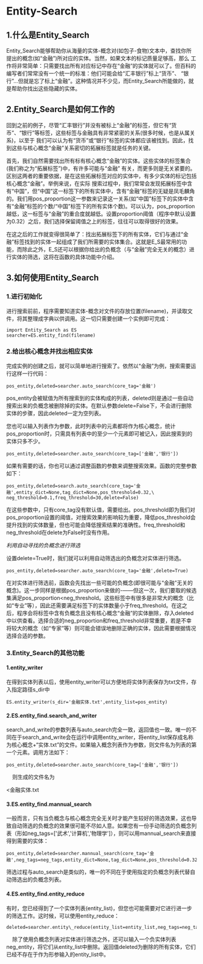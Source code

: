 # Entity-Search
## 1.什么是Entity\_Search

Entity_Search能够帮助你从海量的实体-概念对(如包子-食物)文本中，查找你所提出的概念(如“金融”)所对应的实体。当然，如果文本的标记质量足够高，那么
工作将非常简单：只需要找出所有对应标记中存在“金融”的实体就可以了。但百科的编写者们常常没有一个统一的标准：他们可能会给“汇丰银行”标上“货币”、
“银行”...但就是忘了标上“金融”。这种情况并不少见，而Entity_Search所能做的，就是帮助你找出这些隐藏的实体。

## 2.Entity\_Search是如何工作的

回到之前的例子，尽管“汇丰银行”并没有被标上“金融”的标签，但它有“货币”、“银行”等标签，这些标签与金融具有非常紧密的关系(很多时候，也是从属关系)，以至于
我们可以认为有“货币”或“银行”标签的实体都应该被找到。因此，找到这些与核心概念“金融”关系密切的拓展标签就是任务的关键。

首先，我们自然需要找出所有标有核心概念“金融”的实体。这些实体的标签集合(我们称之为“拓展标签”)中，有许多可能与“金融” 有关，而更多则是无关紧要的。
区别这两者的重要依据，是在这些拓展标签对应的实体中，有多少实体的标记包括核心概念“金融”。举例来说，在实际
搜索过程中，我们常常会发现拓展标签中含有“中国”，但“中国”这一标签下的所有实体中，含有“金融”标签的无疑是凤毛麟角的。我们用pos\_proportion这一参数来记录这一关系(如“中国”标签下的实体中含有“金融”标签的个数/“中国”标签下的所有实体个数)。可以认为，pos\_proportion越低，这一标签与“金融”的重合度就越低。设置proportion阈值（程序中默认设置为0.32）之后，我们选择保留阈值之上的标签，往往可以取得很好的效果。

在这之后的工作就变得很简单了：找出拓展标签下的所有实体，它们与通过“金融”标签找到的实体一起组成了我们所需要的实体集合。这就是E\_S最常用的功能，而除此之外，E\_S还可以根据你给出的负概念（与“金融”完全无关的概念）进行实体的筛选，这将在函数的具体功能中介绍。

## 3.如何使用Entity\_Search
### 1.进行初始化
进行搜索前前，程序需要知道实体-概念对文件的存放位置(filename)，并读取文件，将其整理成字典以供调用。这一切只需要创建一个实例即可完成：

    import Entity_Search as ES
    searcher=ES.entity_find(filename)
### 2.给出核心概念并找出相应实体
完成实例的创建之后，就可以简单地进行搜索了。依然以“金融”为例，搜索需要运行这样一行代码：

    pos_entity,deleted=searcher.auto_search(core_tag='金融')

pos\_entity会被赋值为所有搜索到的实体构成的列表，deleted则是通过一些自动搜索出来的负概念被删除掉的实体。在默认参数delete=False下，不会进行删除实体的步骤，因此deleted一定为空列表。

您也可以输入列表作为参数，此时列表中的元素都将作为核心概念，统计pos\_proportion时，只需具有列表中的至少一个元素即可被记入，因此搜索到的实体只多不少。

    pos_entity,deleted=searcher.auto_search(core_tag=['金融','银行'])

如果有需要的话，你也可以通过调整函数的参数来调整搜索效果。函数的完整参数如下：

    pos_entity,deleted=search.auto_search(core_tag='金融',entity_dict=None,tag_dict=None,pos_threshold=0.32,\
    neg_threshold=0.1,freq_threshold=30,delete=False)

在这些参数中，只有core\_tag没有默认值，需要给出。pos\_threshold即为我们对pos\_proportion设置的阈值，对搜索效果的影响较为重要，降低pos\_threshold会提升找到的实体数量，但也可能会降低搜索结果的准确性。freq\_threshold和neg\_threshold在delete为False时没有作用。

*利用自动寻找的负概念进行筛选*

设置delete=True时，我们就可以利用自动筛选出的负概念对实体进行筛选。

    pos_entity,deleted=searcher.auto_search(core_tag='金融',delete=True)

在对实体进行筛选前，函数会先找出一些可能的负概念(即很可能与“金融”无关的概念)。这一步同样是根据pos\_proportion来做的-——但这一次，我们要取的候选集满足pos\_proportion<neg\_threshold。这些标签中有很多是非常大的概念（比如“专业”等），因此还需要满足标签下的实体数量小于freq\_threshold。在这之后，程序会将标签中含有负概念且没有核心概念“金融”的实体删除，存入deleted中以供查看。选择合适的neg\_proportion和freq\_threshold非常重要，若是不幸将较大的概念（如“专家”等）则可能会错误地删除正确的实体，因此需要根据情况选择合适的参数。

### 3.Entity\_Search的其他功能
#### 1.entity\_writer

在得到实体列表以后，使用entity\_writer可以方便地将实体列表保存为txt文件，存入指定路径s\_dir中

    ES.entity_writer(s_dir='金融实体.txt',entity_list=pos_entity)
    
#### 2.ES.entity\_find.search\_and\_writer
search\_and\_write的参数列表与auto\_search完全一致，返回值也一致。唯一的不同在于search\_and\_write会在运行中调用entity\_writer，将entity\_list保存成名称为核心概念+“实体.txt”的文件。如果输入概念列表作为参数，则文件名为列表的第一个元素。调用方法如下：

    pos_entity,deleted=searcher.auto_search(core_tag=['金融','银行'])
    
则生成的文件名为

<金融实体.txt

#### 3.ES.entity\_find.mannual\_search
一般而言，只有当负概念与核心概念完全无关时才能产生较好的筛选效果，这也导致自动筛选的负概念的效果很可能不尽如人意。如果您有一份手动筛选的负概念列表（形如neg\_tags=['武术','计算机','物理学']），则可以用mannual\_search来直接得到需要的实体：
    
    pos_entity,deleted=searcher.mannual_search(core_tag='金融',neg_tags=neg_tags,entity_dict=None,tag_dict=None,pos_threshold=0.32)
    
筛选过程与auto\_search是类似的，唯一的不同在于使用指定的负概念列表代替自动筛选出的负概念列表。

#### 4.ES.entity\_find.entity\_reduce
有时，您已经得到了一个实体列表(entity\_list)，但您也可能需要对它进行进一步的筛选工作。这时候，可以使用entity\_reduce：
    
    deleted=searcher.entity\_reduce(entity_list=entity_list,neg_tags=neg_tags,neg_entity=neg_entity)
    
除了使用负概念列表对实体进行筛选之外，还可以输入一个负实体列表neg\_entity，将它们从entity\_list中删除。返回值deleted为删除的所有实体，它们已经不存在于作为形参输入的entity\_list中。

    

    
